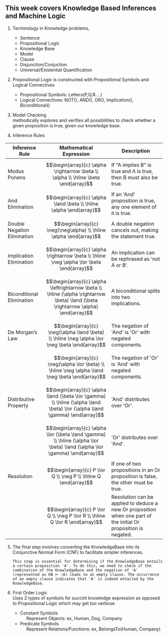 ## This week covers Knowledge Based Inferences and Machine Logic 
1) Terminology in Knowledge problems, 
    * Sentence
    * Propositional Logic 
    * Knowledge Base
    * Model 
    * Clause
    * Disjunction/Conjuction 
    * Universal/Existential Quantification
2) Propositional Logic is constructed with Propositional Symbols and Logical Connectives
    * Propositional Symbols: Letters(P,Q,R....)
    * Logical Connectives:  NOT(), AND(), OR(), Implication(), Biconditional()
3) Model Checking 
<br>methodically explores and verifies all possibilities to check whether a given proposition is true, given our knowledge base. 

4) Inference Rules

| Inference Rule                | Mathematical Expression | Description |
|-------------------------------|-------------------------|-------------|
| Modus Ponens                  | $$\begin{array}{c} \alpha \rightarrow \beta \\ \alpha \\ \hline \beta \end{array}$$ | If "A implies B" is true and A is true, then B must also be true. |
| And Elimination               | $$\begin{array}{c} \alpha \land \beta \\ \hline \alpha \end{array}$$ | If an 'And' proposition is true, any one element of it is true. |
| Double Negation Elimination   | $$\begin{array}{c} \neg(\neg\alpha) \\ \hline \alpha \end{array}$$ | A double negation cancels out, making the statement true. |
| Implication Elimination       | $$\begin{array}{c} \alpha \rightarrow \beta \\ \hline \neg \alpha \lor \beta \end{array}$$ | An implication can be rephrased as 'not A or B'. |
| Biconditional Elimination     | $$\begin{array}{c} \alpha \leftrightarrow \beta \\ \hline (\alpha \rightarrow \beta) \land (\beta \rightarrow \alpha) \end{array}$$ | A biconditional splits into two implications. |
| De Morgan’s Law               | $$\begin{array}{c} \neg(\alpha \land \beta) \\ \hline \neg \alpha \lor \neg \beta \end{array}$$ | The negation of 'And' is 'Or' with negated components. |
|                               | $$\begin{array}{c} \neg(\alpha \lor \beta) \\ \hline \neg \alpha \land \neg \beta \end{array}$$ | The negation of 'Or' is 'And' with negated components. |
| Distributive Property         | $$\begin{array}{c} \alpha \land (\beta \lor \gamma) \\ \hline (\alpha \land \beta) \lor (\alpha \land \gamma) \end{array}$$ | 'And' distributes over 'Or'. |
|                               | $$\begin{array}{c} \alpha \lor (\beta \land \gamma) \\ \hline (\alpha \lor \beta) \land (\alpha \lor \gamma) \end{array}$$ | 'Or' distributes over 'And'. |
| Resolution                    | $$\begin{array}{c} P \lor Q \\ \neg P \\ \hline Q \end{array}$$ | If one of two propositions in an Or proposition is false, the other must be true. |
|                               | $$\begin{array}{c} P \lor Q \\ \neg P \lor R \\ \hline Q \lor R \end{array}$$ | Resolution can be applied to deduce a new Or proposition when one part of the initial Or proposition is negated. |




5) The final step involves converting the KnowledgeBase into its Conjunctive Normal Form (CNF) to facilitate simpler inferences.

       This step is essential for determining if the KnowledgeBase entails a certain proposition 'A'. To do this, we need to check if the combination of the KnowledgeBase and the negation of 'A' (represented as KB ⊨ ~A) leads to an empty clause. The occurrence of an empty clause indicates that 'A' is indeed entailed by the KnowledgeBase.


6) First Order Logic
<br> Uses 2 types of symbols for succint knowledge expression as opposed to Propositional Logic which may get too verbose. 
    * Constant Symbols
    <br>&nbsp;&nbsp;&nbsp;&nbsp; Represent Objects: ex, Human, Dog, Company
    * Predicate Symbols 
    <br>&nbsp;&nbsp;&nbsp;&nbsp; Represent Relations/Functions: ex, BelongsTo(Human, Company)
